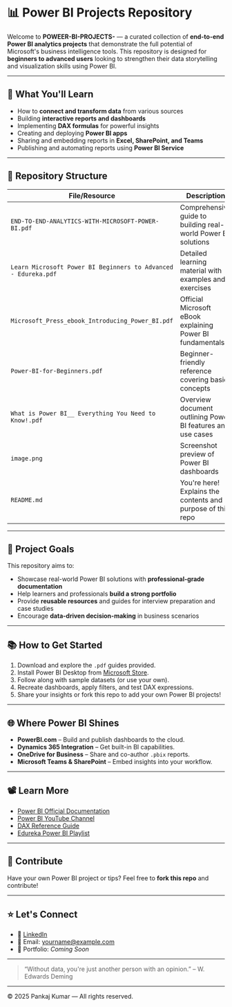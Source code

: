 # 📊 Power BI Projects Repository

Welcome to **POWEER-BI-PROJECTS-** — a curated collection of **end-to-end Power BI analytics projects** that demonstrate the full potential of Microsoft's business intelligence tools. This repository is designed for **beginners to advanced users** looking to strengthen their data storytelling and visualization skills using Power BI.

---

## 🧠 What You'll Learn

- How to **connect and transform data** from various sources
- Building **interactive reports and dashboards**
- Implementing **DAX formulas** for powerful insights
- Creating and deploying **Power BI apps**
- Sharing and embedding reports in **Excel, SharePoint, and Teams**
- Publishing and automating reports using **Power BI Service**

---

## 📁 Repository Structure

| File/Resource | Description |
|---------------|-------------|
| `END-TO-END-ANALYTICS-WITH-MICROSOFT-POWER-BI.pdf` | Comprehensive guide to building real-world Power BI solutions |
| `Learn Microsoft Power BI Beginners to Advanced - Edureka.pdf` | Detailed learning material with examples and exercises |
| `Microsoft_Press_ebook_Introducing_Power_BI.pdf` | Official Microsoft eBook explaining Power BI fundamentals |
| `Power-BI-for-Beginners.pdf` | Beginner-friendly reference covering basic concepts |
| `What is Power BI__ Everything You Need to Know!.pdf` | Overview document outlining Power BI features and use cases |
| `image.png` | Screenshot preview of Power BI dashboards |
| `README.md` | You're here! Explains the contents and purpose of this repo |

---

## 🚀 Project Goals

This repository aims to:
- Showcase real-world Power BI solutions with **professional-grade documentation**
- Help learners and professionals **build a strong portfolio**
- Provide **reusable resources** and guides for interview preparation and case studies
- Encourage **data-driven decision-making** in business scenarios

---

## 📚 How to Get Started

1. Download and explore the `.pdf` guides provided.
2. Install Power BI Desktop from [Microsoft Store](https://apps.microsoft.com/store/detail/power-bi-desktop/9NTXR16HNW1T).
3. Follow along with sample datasets (or use your own).
4. Recreate dashboards, apply filters, and test DAX expressions.
5. Share your insights or fork this repo to add your own Power BI projects!

---

## 🌐 Where Power BI Shines

- **PowerBI.com** – Build and publish dashboards to the cloud.
- **Dynamics 365 Integration** – Get built-in BI capabilities.
- **OneDrive for Business** – Share and co-author `.pbix` reports.
- **Microsoft Teams & SharePoint** – Embed insights into your workflow.

---

## 📽️ Learn More

- [Power BI Official Documentation](https://learn.microsoft.com/en-us/power-bi/)
- [Power BI YouTube Channel](https://www.youtube.com/user/mspowerbi)
- [DAX Reference Guide](https://dax.guide/)
- [Edureka Power BI Playlist](https://www.youtube.com/playlist?list=PL9ooVrP1hQOG3K_0DPaTQQAJo7Zf7y3u1)

---

## 🙌 Contribute

Have your own Power BI project or tips? Feel free to **fork this repo** and contribute!

---

## ⭐ Let's Connect

- 🔗 [LinkedIn](https://www.linkedin.com/in/pankaj955956)
- 📧 Email: yourname@example.com
- 📁 Portfolio: *Coming Soon*

---

> “Without data, you're just another person with an opinion.” – W. Edwards Deming

---

© 2025 Pankaj Kumar — All rights reserved.
